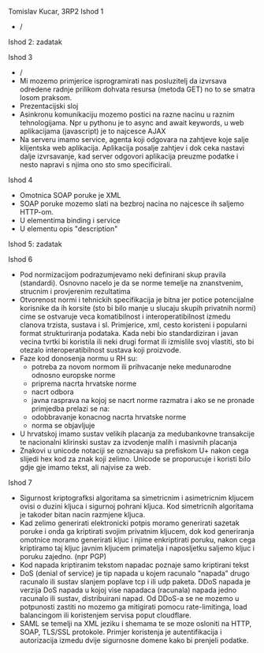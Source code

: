 Tomislav Kucar, 3RP2
Ishod 1
- /


Ishod 2: zadatak


Ishod 3
- /
- Mi mozemo primjerice isprogramirati nas posluzitelj da izvrsava odredene radnje prilikom dohvata resursa (metoda GET) no to se smatra losom praksom.
- Prezentacijski sloj
- Asinkronu komunikaciju mozemo postici na razne nacinu u raznim tehnologijama. Npr u pythonu je to async and await keywords, u web aplikacijama (javascript) je to najcesce AJAX
- Na serveru imamo service, agenta koji odgovara na zahtjeve koje salje klijentska web aplikacija. Aplikacija posalje zahtjev i dok ceka nastavi dalje izvrsavanje, kad server odgovori aplikacija preuzme podatke i nesto napravi s njima ono sto smo specificirali.


Ishod 4
- Omotnica SOAP poruke je XML
- SOAP poruke mozemo slati na bezbroj nacina no najcesce ih saljemo HTTP-om.
- U elementima binding i service
- U elementu opis "description"


Ishod 5: zadatak


Ishod 6
- Pod normizacijom podrazumjevamo neki definirani skup pravila (standardi). Osnovno nacelo je da se norme temelje na znanstvenim, strucnim i provjerenim rezultatima
- Otvorenost normi i tehnickih specifikacija je bitna jer potice potencijalne korisnike da ih korsite (sto bi bilo manje u slucaju skupih privatnih normi) cime se ostvaruje veca komatibilnost i interoperatibilnost izmedu clanova trzista, sustava i sl. Primjerice, xml, cesto koristeni i popularni format strukturiranja podataka. Kada nebi bio standardiziran i javan vecina tvrtki bi koristila ili neki drugi format ili izmislile svoj vlastiti, sto bi otezalo interoperatibilnost sustava koji proizvode.
- Faze kod donosenja normu u RH su:
    - potreba za novom normom ili prihvacanje neke medunarodne odnosno europske norme
    - priprema nacrta hrvatske norme
    - nacrt odbora
    - javna rasprava na kojoj se nacrt norme razmatra i ako se ne pronade primjedba prelazi se na:
    - odobbravanje konacnog nacrta hrvatske norme
    - norma se objavljuje
- U hrvatskoj imamo sustav velikih placanja za medubankovne transakcije te nacionalni klirinski sustav za izvodenje malih i masivnih placanja
- Znakovi u unicode notaciji se oznacavaju sa prefiskom U+ nakon cega slijedi hex kod za znak koji zelimo. Unicode se proporucuje i koristi bilo gdje gje imamo tekst, ali najvise za web.


Ishod 7
- Sigurnost kriptografksi algoritama sa simetricnim i asimetricnim kljucem ovisi o duzini kljuca i sigurnoj pohrani kljuca. Kod simetricnih algoritama je takoder bitan nacin razmjene kljuca.
- Kad zelimo generirati elektronicki potpis moramo generirati sazetak poruke i onda ga kriptirati svojim privatnim kljucem, dok kod generiranja omotnice moramo generirati kljuc i njime enkriptirati poruku, nakon cega kriptiramo taj kljuc javnim kljucem primatelja i naposljetku saljemo kljuc i poruku zajedno. (npr PGP)
- Kod napada kriptiranim tekstom napadac poznaje samo kriptirani tekst
- DoS (denial of service) je tip napada u kojem racunalo "napada" drugo racunalo ili sustav slanjem poplave tcp i ili udp paketa. DDoS napada je verzija DoS napada u kojoj vise napadaca (racunala) napada jedno racunalo ili sustav, distribuirani napad. Od DDoS-a se ne mozemo u potpunosti zastiti no mozemo ga mitigirati pomocu rate-limitinga, load balancingom ili koristenjem servisa poput cloudflare.
- SAML se temelji na XML jeziku i shemama te se moze osloniti na HTTP, SOAP, TLS/SSL protokole. Primjer koristenja je autentifikacija i autorizacija izmedu dvije sigurnosne domene kako bi prenjeli podatke.









